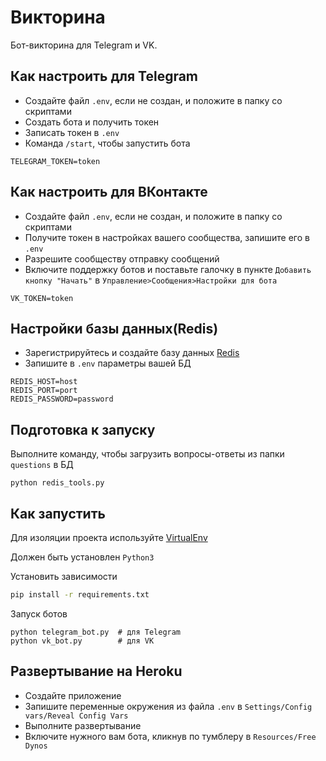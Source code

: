 # Викторина
Бот-викторина для Telegram и VK. 

## Как настроить для Telegram
* Создайте файл `.env`, если не создан, и положите в папку со скриптами
* Создать бота и получить токен
* Записать токен в `.env`
* Команда `/start`, чтобы запустить бота
```text
TELEGRAM_TOKEN=token
```

## Как настроить для ВКонтакте
* Создайте файл `.env`, если не создан, и положите в папку со скриптами
* Получите токен в настройках вашего сообщества, запишите его в `.env`
* Разрешите сообществу отправку сообщений
* Включите поддержку ботов и поставьте галочку в пункте `Добавить кнопку "Начать"`
 в `Управление>Сообщения>Настройки для бота`
 ```text
VK_TOKEN=token
```

## Настройки базы данных(Redis)
* Зарегистрируйтесь и создайте базу данных [Redis](https://redislabs.com/)
* Запишите в `.env` параметры вашей БД
```text
REDIS_HOST=host
REDIS_PORT=port
REDIS_PASSWORD=password
```
## Подготовка к запуску 
Выполните команду, чтобы загрузить вопросы-ответы из папки `questions` в БД
```python3
python redis_tools.py
```
## Как запустить 
Для изоляции проекта используйте [VirtualEnv](https://docs.python.org/3/library/venv.html)

Должен быть установлен `Python3` 

Установить зависимости
```bash
pip install -r requirements.txt
```
Запуск ботов
```python3
python telegram_bot.py  # для Telegram
python vk_bot.py        # для VK
```

## Развертывание на Heroku
* Создайте приложение
* Запишите переменные окружения из файла `.env`
 в `Settings/Config vars/Reveal Config Vars`
* Выполните развертывание
* Включите нужного вам бота, кликнув по тумблеру в `Resources/Free Dynos`



